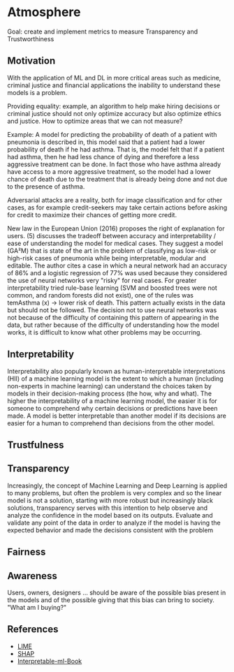 # Atmosphere

Goal: create and implement metrics to measure Transparency and Trustworthiness

## Motivation
With the application of ML and DL in more critical areas such as medicine, criminal justice and financial applications the inability to understand these models is a problem.

Providing equality: example, an algorithm to help make hiring decisions or criminal justice should not only optimize accuracy but also optimize ethics and justice. How to optimize areas that we can not measure?

Example: A model for predicting the probability of death of a patient with pneumonia is described in, this model said that a patient had a lower probability of death if he had asthma. That is, the model felt that if a patient had asthma, then he had less chance of dying and therefore a less aggressive treatment can be done. In fact those who have asthma already have access to a more aggressive treatment, so the model had a lower chance of death due to the treatment that is already being done and not due to the presence of asthma.

Adversarial attacks are a reality, both for image classification and for other cases, as for example credit-seekers may take certain actions before asking for credit to maximize their chances of getting more credit.

New law in the European Union (2016) proposes the right of explanation for users. (5) discusses the tradeoff between accuracy and interpretability / ease of understanding the model for medical cases. They suggest a model (GA²M) that is state of the art in the problem of classifying as low-risk or high-risk cases of pneumonia while being interpretable, modular and editable. The author cites a case in which a neural network had an accuracy of 86% and a logistic regression of 77% was used because they considered the use of neural networks very "risky" for real cases. For greater interpretability tried rule-base learning (SVM and boosted trees were not common, and random forests did not exist), one of the rules was temAsthma (x) -> lower risk of death. This pattern actually exists in the data but should not be followed. The decision not to use neural networks was not because of the difficulty of containing this pattern of appearing in the data, but rather because of the difficulty of understanding how the model works, it is difficult to know what other problems may be occurring.


## Interpretability
Interpretability also popularly known as human-interpretable interpretations (HII) of a machine learning model is the extent to which a human (including non-experts in machine learning) can understand the choices taken by models in their decision-making process (the how, why and what).
 The higher the interpretability of a machine learning model, the easier it is for someone to comprehend why certain decisions or predictions have been made. A model is better interpretable than another model if its decisions are easier for a human to comprehend than decisions from the other model. 
 
            



## Trustfulness




## Transparency
Increasingly, the concept of Machine Learning and Deep Learning is applied to many problems, but often the problem is very complex and so the linear model is not a solution, starting with more robust but increasingly black solutions, transparency serves with this intention to help observe and analyze the confidence in the model based on its outputs.
Evaluate and validate any point of the data in order to analyze if the model is having the expected behavior and made the decisions consistent with the problem





## Fairness



## Awareness
Users, owners, designers ... should be aware of the possible bias present in the models and of the possible giving that this bias can bring to society. "What am I buying?"


## References
* [LIME](https://github.com/marcotcr/lime)
* [SHAP](https://github.com/slundberg/shap)
* [Interpretable-ml-Book](https://github.com/christophM/interpretable-ml-book)
